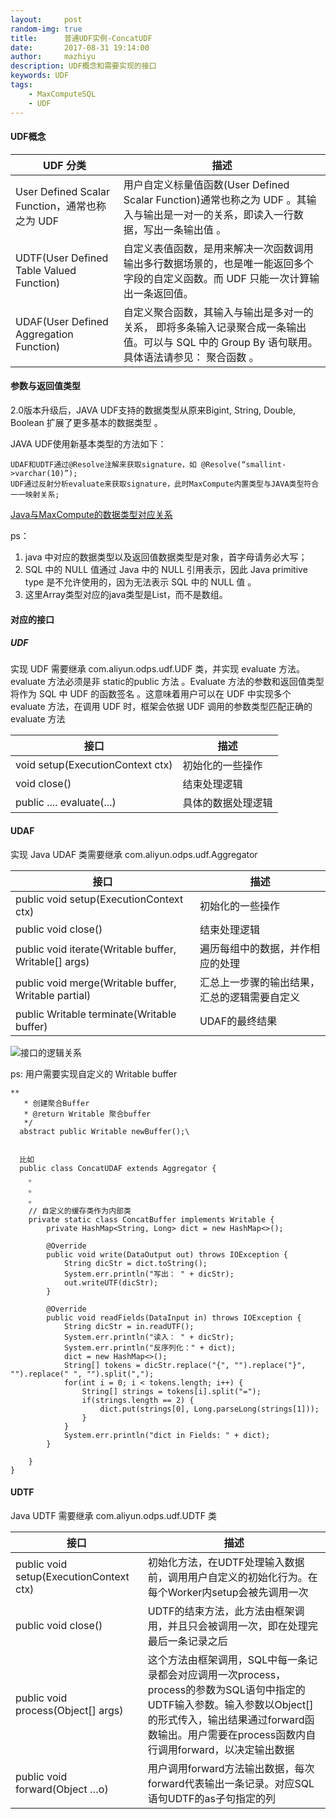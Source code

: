 ```yaml
---
layout:     post
random-img: true
title:      普通UDF实例-ConcatUDF
date:       2017-08-31 19:14:00
author:     mazhiyu
description: UDF概念和需要实现的接口
keywords: UDF
tags:
    - MaxComputeSQL
    - UDF
---
```


#### UDF概念

UDF 分类 | 描述
----| ----
User Defined Scalar Function，通常也称之为 UDF |	用户自定义标量值函数(User Defined Scalar Function)通常也称之为 UDF 。其输入与输出是一对一的关系，即读入一行数据，写出一条输出值 。
UDTF(User Defined Table Valued Function) |	自定义表值函数，是用来解决一次函数调用输出多行数据场景的，也是唯一能返回多个字段的自定义函数。而 UDF 只能一次计算输出一条返回值。
UDAF(User Defined Aggregation Function) |	自定义聚合函数，其输入与输出是多对一的关系， 即将多条输入记录聚合成一条输出值。可以与 SQL 中的 Group By 语句联用。具体语法请参见： 聚合函数 。

#### 参数与返回值类型

2.0版本升级后，JAVA UDF支持的数据类型从原来Bigint, String, Double, Boolean 扩展了更多基本的数据类型 。

JAVA UDF使用新基本类型的方法如下：

```
UDAF和UDTF通过@Resolve注解来获取signature，如 @Resolve(“smallint->varchar(10)”);
UDF通过反射分析evaluate来获取signature，此时MaxCompute内置类型与JAVA类型符合一一映射关系;
```
[Java与MaxCompute的数据类型对应关系](http://note.youdao.com/)

ps：
1. java 中对应的数据类型以及返回值数据类型是对象，首字母请务必大写；
2. SQL 中的 NULL 值通过 Java 中的 NULL 引用表示，因此 Java primitive type 是不允许使用的，因为无法表示 SQL 中的 NULL 值 。
3. 这里Array类型对应的java类型是List，而不是数组。


#### 对应的接口

##### UDF

实现 UDF 需要继承 com.aliyun.odps.udf.UDF 类，并实现 evaluate 方法。evaluate 方法必须是非 static的public 方法 。Evaluate 方法的参数和返回值类型将作为 SQL 中 UDF 的函数签名 。这意味着用户可以在 UDF 中实现多个 evaluate 方法，在调用 UDF 时，框架会依据 UDF 调用的参数类型匹配正确的 evaluate 方法 

接口 | 描述
-----| ----
void setup(ExecutionContext ctx) | 初始化的一些操作
void close() | 结束处理逻辑
public .... evaluate(...) | 具体的数据处理逻辑


#### UDAF

实现 Java UDAF 类需要继承 com.aliyun.odps.udf.Aggregator

接口 | 描述
-----| ----
public void setup(ExecutionContext ctx) | 初始化的一些操作
public void close() | 结束处理逻辑
public void iterate(Writable buffer, Writable[] args) | 遍历每组中的数据，并作相应的处理
public void merge(Writable buffer, Writable partial) | 汇总上一步骤的输出结果，汇总的逻辑需要自定义
public Writable terminate(Writable buffer) | UDAF的最终结果


![接口的逻辑关系](http://od4ghyr10.bkt.clouddn.com/maxcompute/sql/%E6%8E%A5%E5%8F%A3%E7%9A%84%E9%80%BB%E8%BE%91%E5%85%B3%E7%B3%BB.jpg)

ps:
用户需要实现自定义的 Writable buffer 

```
**
   * 创建聚合Buffer
   * @return Writable 聚合buffer
   */
  abstract public Writable newBuffer();\
  
  
  比如
  public class ConcatUDAF extends Aggregator {
    。
    。
    。
    // 自定义的缓存类作为内部类
  	private static class ConcatBuffer implements Writable {
		private HashMap<String, Long> dict = new HashMap<>();
		
		@Override
		public void write(DataOutput out) throws IOException {
			String dicStr = dict.toString();
			System.err.println("写出： " + dicStr);
			out.writeUTF(dicStr);
		}
		
		@Override
		public void readFields(DataInput in) throws IOException {
			String dicStr = in.readUTF();
			System.err.println("读入： " + dicStr);
			System.err.println("反序列化：" + dict);
			dict = new HashMap<>();
			String[] tokens = dicStr.replace("{", "").replace("}", "").replace(" ", "").split(",");
			for(int i = 0; i < tokens.length; i++) {
				String[] strings = tokens[i].split("=");
				if(strings.length == 2) {
					dict.put(strings[0], Long.parseLong(strings[1]));
				}
			}
			System.err.println("dict in Fields: " + dict);
		}
		
	}
}
```

#### UDTF

Java UDTF 需要继承 com.aliyun.odps.udf.UDTF 类


接口 | 描述
-----| ----
public void setup(ExecutionContext ctx) | 	初始化方法，在UDTF处理输入数据前，调用用户自定义的初始化行为。在每个Worker内setup会被先调用一次
public void close() |	UDTF的结束方法，此方法由框架调用，并且只会被调用一次，即在处理完最后一条记录之后
public void process(Object[] args) |	这个方法由框架调用，SQL中每一条记录都会对应调用一次process，process的参数为SQL语句中指定的UDTF输入参数。输入参数以Object[]的形式传入，输出结果通过forward函数输出。用户需要在process函数内自行调用forward，以决定输出数据
public void forward(Object …o) |	用户调用forward方法输出数据，每次forward代表输出一条记录。对应SQL语句UDTF的as子句指定的列